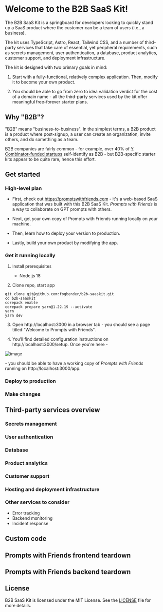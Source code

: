 # Welcome to the B2B SaaS Kit!

The B2B SaaS Kit is a springboard for developers looking to quickly stand up a SaaS product where the customer can be a team of users (i.e., a business).

The kit uses TypeScript, Astro, React, Tailwind CSS, and a number of third-party services that take care of essential, yet peripheral requirements, such as secrets management, user authentication, a database, product analytics, customer support, and deployment infrastructure.

The kit is designed with two primary goals in mind:

1. Start with a fully-functional, relatively complex application. Then, modify it to become your own product.

2. You should be able to go from zero to idea validation verdict for the cost of a domain name - all the third-party services used by the kit offer meaningful free-forever starter plans.

## Why "B2B"?

"B2B" means "business-to-business". In the simplest terms, a B2B product is a product where post-signup, a user can create an organization, invite others, and do something as a team.

B2B companies are fairly common - for example, over 40% of <a href="https://www.ycombinator.com/companies" target="_blank">Y Combinator-funded startups</a> self-identify as B2B - but B2B-specific starter kits appear to be quite rare, hence this effort.

## Get started

### High-level plan

- First, check out https://promptswithfriends.com - it's a web-based SaaS application that was built with this B2B SaaS Kit. _Prompts with Friends_ is a way to collaborate on GPT prompts with others.

- Next, get your own copy of Prompts with Friends running locally on your machine.

- Then, learn how to deploy your version to production.

- Lastly, build your own product by modifying the app.

### Get it running locally

1. Install prerequisites
   - Node.js 18

2. Clone repo, start app

```
git clone git@github.com:fogbender/b2b-saaskit.git 
cd b2b-saaskit 
corepack enable 
corepack prepare yarn@1.22.19 --activate 
yarn 
yarn dev
```

3. Open http://localhost:3000 in a browser tab - you should see a page titled "Welcome to Prompts with Friends".

4. You'll find detailed configuration instructions on http://localhost:3000/setup. Once you're here -

![image](https://github.com/fogbender/b2b-saaskit/assets/41166/0e8015de-7453-499a-90af-ec8e6a5ebcb1)

\- you should be able to have a working copy of _Prompts with Friends_ running on http://localhost:3000/app.
 
### Deploy to production

### Make changes

## Third-party services overview

### Secrets management

### User authentication

### Database

### Product analytics

### Customer support

### Hosting and deployment infrastructure

### Other services to consider

- Error tracking
- Backend monitoring
- Incident response

## Custom code

## Prompts with Friends frontend teardown

## Prompts with Friends backend teardown

## License

B2B SaaS Kit is licensed under the MIT License. See the [LICENSE](LICENSE.md) file for more details.
